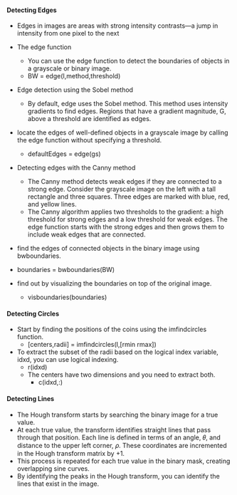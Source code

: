 #### Detecting Edges
- Edges in images are areas with strong intensity contrasts—a jump in intensity from one pixel to the next
- The edge function
  - You can use the edge function to detect the boundaries of objects in a grayscale or binary image.
  - BW = edge(I,method,threshold)
- Edge detection using the Sobel method
  - By default, edge uses the Sobel method. This method uses intensity gradients to find edges. Regions that have a gradient magnitude, G, above a threshold are identified as edges.
- locate the edges of well-defined objects in a grayscale image by calling the edge function without specifying a threshold.
  - defaultEdges = edge(gs)

- Detecting edges with the Canny method
  - The Canny method detects weak edges if they are connected to a strong edge. Consider the grayscale image on the left with a tall rectangle and three squares. Three edges are marked with blue, red, and yellow lines.
  - The Canny algorithm applies two thresholds to the gradient: a high threshold for strong edges and a low threshold for weak edges. The edge function starts with the strong edges and then grows them to include weak edges that are connected.

-  find the edges of connected objects in the binary image using bwboundaries.
  - boundaries = bwboundaries(BW)
- find out by visualizing the boundaries on top of the original image.
  - visboundaries(boundaries)

#### Detecting Circles
- Start by finding the positions of the coins using the imfindcircles function.
  - [centers,radii] = imfindcircles(I,[rmin rmax])
- To extract the subset of the radii based on the logical index variable, idxd, you can use logical indexing.
  - r(idxd)
  - The centers have two dimensions and you need to extract both.
    - c(idxd,:)

#### Detecting Lines
- The Hough transform starts by searching the binary image for a true value.
- At each true value, the transform identifies straight lines that pass through that position. Each line is defined in terms of an angle, 𝜃, and distance to the upper left corner, 𝜌. These coordinates are incremented in the Hough transform matrix by +1.
- This process is repeated for each true value in the binary mask, creating overlapping sine curves.
- By identifying the peaks in the Hough transform, you can identify the lines that exist in the image.






